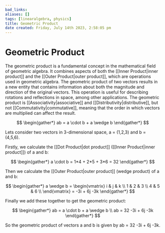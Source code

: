 ```yaml
---
bad_links: 
aliases: []
tags: [linearalgebra, physics]
title: Geometric Product
date created: Friday, July 14th 2023, 2:58:05 pm
---
```

# Geometric Product

The geometric product is a fundamental concept in the mathematical field of geometric algebra. It combines aspects of both the [[Inner Product|inner product]] and the [[Outer Product|outer product]], which are operations used in geometric algebra. The geometric product of two vectors results in a new entity that contains information about both the magnitude and direction of the original vectors. This operation is useful for describing rotations and reflections in space, among other applications. The geometric product is [[Associativity|associative]] and [[Distributivity|distributive]], but not [[Commutativity|commutative]], meaning that the order in which vectors are multiplied can affect the result.

$$
\begin{gather*} 
ab = a \cdot b + a \wedge b
\end{gather*}
$$

Lets consider two vectors in 3-dimensional space, a = (1,2,3) and b = (4,5,6).

Firstly, we calculate the [[Dot Product|dot product]] ([[Inner Product|inner product]]) of a and b:

$$
\begin{gather*} 
a \cdot b = 1*4 + 2*5 + 3*6 = 32
\end{gather*}
$$

Then we calculate the [[Outer Product|outer product]] (wedge product) of a and b:

$$
\begin{gather*} 
a \wedge b = \begin{vmatrix}
i & j & k \\
1 & 2 & 3 \\
4 & 5 & 6 \\
\end{vmatrix} = -3i + 6j -3k
\end{gather*}
$$

Finally we add these together to get the geometric product:

$$
\begin{gather*} 
ab = a \cdot b + a \wedge b \\
ab = 32 -3i + 6j -3k
\end{gather*}
$$

So the geometric product of vectors a and b is given by ab = 32 -3i + 6j -3k.
